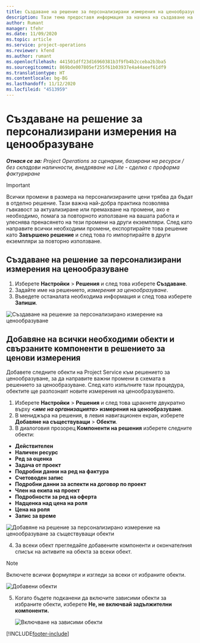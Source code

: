 ```yaml
---
title: Създаване на решение за персонализирани измерения на ценообразуване
description: Тази тема предоставя информация за начина на създаване на решения за персонализирани ценови измерения.
author: Rumant
manager: tfehr
ms.date: 11/09/2020
ms.topic: article
ms.service: project-operations
ms.reviewer: kfend
ms.author: rumant
ms.openlocfilehash: 441501dff23d16960381b3f9fb4b2cceba2b3ba5
ms.sourcegitcommit: 869bde007805ef255f61b03937e4a44aeef61df9
ms.translationtype: HT
ms.contentlocale: bg-BG
ms.lasthandoff: 11/12/2020
ms.locfileid: "4513959"
---
```

# <a name="create-a-solution-for-custom-pricing-dimensions"></a>Създаване на решение за персонализирани измерения на ценообразуване

 _**Отнася се за:** Project Operations за сценарии, базирани на ресурси / без складови наличности, внедряване на Lite - сделка с проформа фактуриране_ 

>[!IMPORTANT]
>Всички промени в размера на персонализираните цени трябва да бъдат в отделно решение. Тази важна най-добра практика позволява гъвкавост за актуализиране или премахване на промени, ако е необходимо, помага за повторното използване на вашата работа и улеснява пренасянето на тези промени на други екземпляри. След като направите всички необходими промени, експортирайте това решение като **Завършено решение** и след това го импортирайте в други екземпляри за повторно използване.

## <a name="create-a-solution-for-custom-pricing-dimensions"></a>Създаване на решение за персонализирани измерения на ценообразуване

1.  Изберете **Настройки** > **Решения** и след това изберете **Създаване**.
2.  Задайте име на решението, *<your organization name> измерения за ценообразуване*.
3. Въведете останалата необходима информация и след това изберете **Запиши**.

  ![Създаване на решение за персонализирано измерение на ценообразуване](./media/Creation-of-custom-pricing-dimension-solution.png)
 
## <a name="add-all-required-entities-and-related-components-to-the-pricing-dimension-solution"></a>Добавяне на всички необходими обекти и свързаните компоненти в решението за ценови измерения

Добавете следните обекти на Project Service към решението за ценообразуване, за да направите важни промени в схемата в решението за ценообразуване. След като изпълните тази процедура, обектите ще разпознаят новите измерения на ценообразуването.

1.  Изберете **Настройки** > **Решения** и след това щракнете двукратно върху **<*име на организацията*> измерения на ценообразуване**.
2.  В мениджъра на решения, в левия навигационен екран, изберете **Добавяне на съществуващи**  >  **Обекти**.
3.  В диалоговия прозорец **Компоненти на решения** изберете следните обекти:
 
   - **Действителен**
   - **Наличен ресурс**
   - **Ред за оценка**
   - **Задача от проект**
   - **Подробни данни на ред на фактура**
   - **Счетоводен запис**
   - **Подробни данни за аспекти на договор по проект**
   - **Член на екипа на проект**
   - **Подробности за ред на оферта**
   - **Надценка над цена на роля**
   - **Цена на роля**
   - **Запис за време**
 
   ![Добавяне на решение за персонализирано измерение на ценообразуване за съществуващи обекти](./media/Existing-entities-to-PD-solution.png)
 
 4. За всеки обект прегледайте добавените компоненти и окончателния списък на активите на обекта за всеки обект. 

   >[!NOTE]
   > Включете всички формуляри и изгледи за всеки от избраните обекти.

  ![Добавени обекти](./media/solution-component-selection.png)


5.  Когато бъдете подканени да включите зависими обекти за избраните обекти, изберете **Не, не включвай задължителни компоненти.**

    ![Включване на зависими обекти](./media/Do-not-include-required.png)


[!INCLUDE[footer-include](../includes/footer-banner.md)]